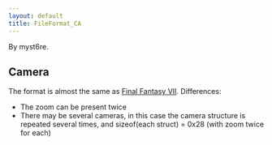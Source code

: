 ```yaml
---
layout: default
title: FileFormat_CA
---
```


By myst6re.

## Camera

The format is almost the same as [Final Fantasy VII](../FF7/Field/Camera_Matrix.md). Differences:

-   The zoom can be present twice
-   There may be several cameras, in this case the camera structure is repeated several times, and sizeof(each struct) = 0x28 (with zoom twice for each)
